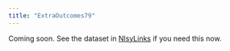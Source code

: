 ```yaml
---
title: "ExtraOutcomes79"
---
```


Coming soon.  See the dataset in [NlsyLinks](http://cran.r-project.org/web/packages/NlsyLinks/) if you need this now.
